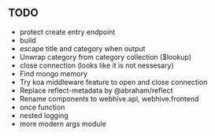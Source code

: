 ## TODO
* protect create entry endpoint
* build
* escape title and category when output
* Unwrap category from category collection ($lookup)
* close connection (looks like it is not nessesary)
* Find mongo memory
* Try koa middleware feature to open and close connection
* Replace reflect-metadata by @abraham/reflect
* Rename components to webhive.api, webhive.frontend
* once function
* nested logging
* more modern args module
